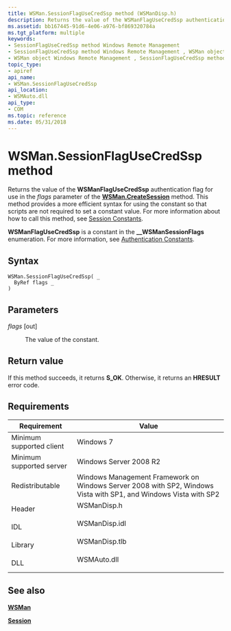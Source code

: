 ```yaml
---
title: WSMan.SessionFlagUseCredSsp method (WSManDisp.h)
description: Returns the value of the WSManFlagUseCredSsp authentication flag for use in the flags parameter of the WSMan.CreateSession method.
ms.assetid: bb167445-91d6-4e06-a976-bf869320784a
ms.tgt_platform: multiple
keywords:
- SessionFlagUseCredSsp method Windows Remote Management
- SessionFlagUseCredSsp method Windows Remote Management , WSMan object
- WSMan object Windows Remote Management , SessionFlagUseCredSsp method
topic_type:
- apiref
api_name:
- WSMan.SessionFlagUseCredSsp
api_location:
- WSMAuto.dll
api_type:
- COM
ms.topic: reference
ms.date: 05/31/2018
---
```


# WSMan.SessionFlagUseCredSsp method

Returns the value of the **WSManFlagUseCredSsp** authentication flag for use in the *flags* parameter of the [**WSMan.CreateSession**](wsman-createsession.md) method. This method provides a more efficient syntax for using the constant so that scripts are not required to set a constant value. For more information about how to call this method, see [Session Constants](session-constants.md).

**WSManFlagUseCredSsp** is a constant in the **\_\_WSManSessionFlags** enumeration. For more information, see [Authentication Constants](authentication-constants.md).

## Syntax


```VB
WSMan.SessionFlagUseCredSsp( _
  ByRef flags _
)
```



## Parameters

<dl> <dt>

*flags* \[out\]
</dt> <dd>

The value of the constant.

</dd> </dl>

## Return value

If this method succeeds, it returns **S\_OK**. Otherwise, it returns an **HRESULT** error code.

## Requirements



| Requirement | Value |
|-------------------------------------|-----------------------------------------------------------------------------------------------------------------------------|
| Minimum supported client<br/> | Windows 7<br/>                                                                                                        |
| Minimum supported server<br/> | Windows Server 2008 R2<br/>                                                                                           |
| Redistributable<br/>          | Windows Management Framework on Windows Server 2008 with SP2, Windows Vista with SP1, and Windows Vista with SP2<br/> |
| Header<br/>                   | <dl> <dt>WSManDisp.h</dt> </dl>                                      |
| IDL<br/>                      | <dl> <dt>WSManDisp.idl</dt> </dl>                                    |
| Library<br/>                  | <dl> <dt>WSManDisp.tlb</dt> </dl>                                    |
| DLL<br/>                      | <dl> <dt>WSMAuto.dll</dt> </dl>                                      |



## See also

<dl> <dt>

[**WSMan**](wsman.md)
</dt> <dt>

[**Session**](session.md)
</dt> </dl>

 

 





